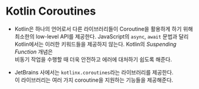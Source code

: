 # Kotlin Coroutines

- Kotlin은 하나의 언어로서 다른 라이브러리들이 Coroutine을 활용하게 하기 위해  
  최소한의 low-level API를 제공한다. JavaScript의 `async`, `await` 문법과 달리  
  Kotlin에서는 이러한 키워드들을 제공하지 않는다. Kotlin의 _Suspending Function_ 개념은  
  비동기 작업을 수행할 때 더욱 안전하고 에러에 대처하기 쉽도록 해준다.

- JetBrains 사에서는 `kotlinx.coroutines`라는 라이브러리를 제공한다.  
  이 라이브러리는 여러 가지 coroutine을 지원하는 기능들을 제공해준다.
